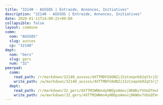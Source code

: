 ```yaml
---
title: "32140 - AUSSOS | Entraide, Annonces, Initiatives"
description: "32140 - AUSSOS | Entraide, Annonces, Initiatives"
date: 2020-01-11T14:09:21+09:00
collapsible: false
layout: commune
comm:
  nom: "AUSSOS"
  slug: aussos
  cp: "32140"
dept:
  nom: "Gers"
  slug: gers
  num: "32"
peerpad:
  comm:
    read_path: /r/markdown/32140_aussos/4XTTMDFG9dNZi1SzCoepnb92qtSrj5X6EW415TrHdz2TqxxyN
    write_path: /w/markdown/32140_aussos/4XTTMDFG9dNZi1SzCoepnb92qtSrj5X6EW415TrHdz2TqxxyN-K3TgV7gfsiDjAYaEcGMhfFSXuK2h9ddKSZZJSn5iu9N9J4Y8zcRDXFprar7SoKMTV2BhF4uUAv1bLzNdmhTE2APQAFQmaxhGBdoZXvgPxbKFvFD4KjgupTtmrf2g6WsXcXf7QpbJ
  dept:
    read_path: /r/markdown/32_gers/4XTTM2WNmn4yHBQyoAmovj8KWbv7VUoQTmvDpdT3o124AgWEe
    write_path: /w/markdown/32_gers/4XTTM2WNmn4yHBQyoAmovj8KWbv7VUoQTmvDpdT3o124AgWEe-K3TgUpYJfQLfW5uoLbdwErZNx29AEkCAso1EvCZzqaD3z7aQWWvGchjPJifpsj2b2MrnxAXUWCQXyv6K9rEMDPiEmuqTRE8ziuYLh1MUbtQUwwoYxV2abqSdJr66fFRHJZtY62y8
---
```


